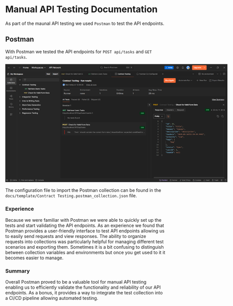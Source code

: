 # Manual API Testing Documentation

As part of the maunal API testing we used `Postman` to test the API endpoints.

## Postman

With Postman we tested the API endpoints for `POST api/tasks` and `GET api/tasks`.

<img src="../figures/Screenshot-Postman-Coverage.png" alt="User registration" style="max-width:700px;">

The configuration file to import the Postman collection can be found in the `docs/template/Contract Testing.postman_collection.json` file.

### Experience

Because we were familiar with Postman we were able to quickly set up the tests and start validating the API endpoints.
As an experience we found that Postman provides a user-friendly interface to test API endpoints allowing us to easily send requests and view responses. 
The ability to organize requests into collections was particularly helpful for managing different test scenarios and exporting them.
Sometimes it is a bit confusing to distinguish between collection variables and environments but once you get used to it it becomes easier to manage.

### Summary

Overall Postman proved to be a valuable tool for manual API testing enabling us to efficiently validate the functionality and reliability of our API endpoints.
As a bonus, it provides a way to integrate the test collection into a CI/CD pipeline allowing automated testing.